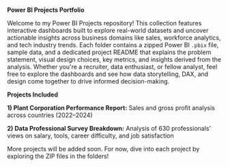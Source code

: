 **Power BI Projects Portfolio**

Welcome to my Power BI Projects repository! This collection features interactive dashboards built to explore real-world datasets and uncover actionable insights across business domains like sales, workforce analytics, and tech industry trends. Each folder contains a zipped Power BI `.pbix` file, sample data, and a dedicated project README that explains the problem statement, visual design choices, key metrics, and insights derived from the analysis.
Whether you're a recruiter, data enthusiast, or fellow analyst, feel free to explore the dashboards and see how data storytelling, DAX, and design come together to drive informed decision-making.

**Projects Included**

**1) Plant Corporation Performance Report:** Sales and gross profit analysis across countries (2022–2024)

**2) Data Professional Survey Breakdown:** Analysis of 630 professionals’ views on salary, tools, career difficulty, and job satisfaction

More projects will be added soon. For now, dive into each project by exploring the ZIP files in the folders!
